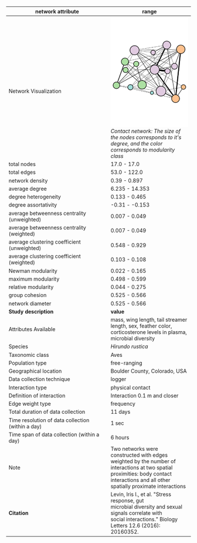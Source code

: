 network attribute|range
---|---
<img width=2000> Network Visualization | ![NetworkImage](/Networks/Network%20Visualizations/barnswallow_levin_contact_network.png) *Contact network: The size of the nodes corresponds to it's degree, and the color corresponds to modularity class*
total nodes|17.0 - 17.0
total edges|53.0 - 122.0
network density|0.39 - 0.897
average degree|6.235 - 14.353
degree heterogeneity|0.133 - 0.465
degree assortativity|-0.31 - -0.153
average betweenness centrality (unweighted)|0.007 - 0.049
average betweenness centrality (weighted)|0.007 - 0.049
average clustering coefficient (unweighted)|0.548 - 0.929
average clustering coefficient (weighted)|0.103 - 0.108
Newman modularity|0.022 - 0.165
maximum modularity|0.498 - 0.599
relative modularity|0.044 - 0.275
group cohesion|0.525 - 0.566
network diameter|0.525 - 0.566
**Study description**|**value**
Attributes Available|mass, wing length, tail streamer length, sex, feather color, corticosterone levels in plasma, microbial diversity 
Species|*Hirundo rustica*
Taxonomic class|Aves
Population type|free-ranging
Geographical location|Boulder County, Colorado, USA
Data collection technique|logger
Interaction type|physical contact
Definition of interaction|Interaction 0.1 m and closer
Edge weight type|frequency
Total duration of data collection|11 days
Time resolution of data collection (within a day)|1 sec
Time span of data collection (within a day)|6 hours
Note|Two networks were constructed with edges weighted by the number of interactions at two spatial proximities: body contact interactions and all other spatially proximate interactions
**Citation** | Levin, Iris I., et al. "Stress response, gut <br> microbial diversity and sexual signals correlate with <br> social interactions." Biology Letters 12.6 (2016): 20160352. <br>
